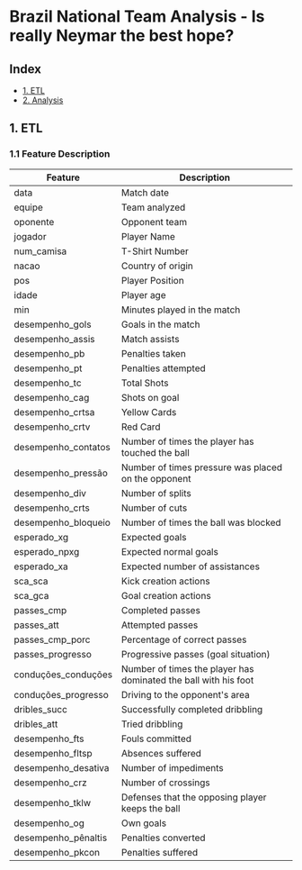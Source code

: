 # Brazil National Team Analysis - Is really Neymar the best hope?



## Index

- [1. ETL](#1-etl)
- [2. Analysis](#2-análises)

## 1. ETL

### 1.1 Feature Description
| Feature | Description | 
| ------- | ---------   | 
| data | Match date |
| equipe |  Team analyzed |
| oponente |  Opponent team |
| jogador |  Player Name |
| num_camisa |  T-Shirt Number |
| nacao | Country of origin |
| pos | Player Position |
| idade |  Player age |
| min |  Minutes played in the match |
| desempenho_gols |  Goals in the match |
| desempenho_assis |Match assists |
| desempenho_pb |  Penalties taken |
| desempenho_pt | Penalties attempted |
| desempenho_tc |  Total Shots |
| desempenho_cag | Shots on goal |
| desempenho_crtsa | Yellow Cards |
| desempenho_crtv |  Red Card |
| desempenho_contatos |Number of times the player has touched the ball |
| desempenho_pressão |Number of times pressure was placed on the opponent |
| desempenho_div |  Number of splits |
| desempenho_crts |  Number of cuts |
| desempenho_bloqueio |Number of times the ball was blocked |
| esperado_xg |  Expected goals |
| esperado_npxg |  Expected normal goals |
| esperado_xa | Expected number of assistances |
| sca_sca |  Kick creation actions |
| sca_gca | Goal creation actions |
| passes_cmp |  Completed passes |
| passes_att |  Attempted passes |
| passes_cmp_porc |  Percentage of correct passes |
| passes_progresso | Progressive passes (goal situation) |
| conduções_conduções |Number of times the player has dominated the ball with his foot |
| conduções_progresso |Driving to the opponent's area |
| dribles_succ | Successfully completed dribbling |
| dribles_att |  Tried dribbling |
| desempenho_fts | Fouls committed |
| desempenho_fltsp | Absences suffered |
| desempenho_desativa |Number of impediments |
| desempenho_crz |  Number of crossings |
| desempenho_tklw |  Defenses that the opposing player keeps the ball |
| desempenho_og |  Own goals |
| desempenho_pênaltis |Penalties converted |
| desempenho_pkcon | Penalties suffered |